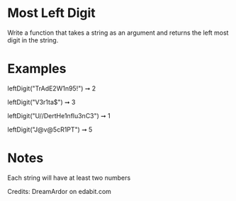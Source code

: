 # Most Left Digit

Write a function that takes a string as an argument and returns the left most digit in the string.

# Examples

leftDigit("TrAdE2W1n95!") ➞ 2

leftDigit("V3r1ta\$") ➞ 3

leftDigit("U//DertHe1nflu3nC3") ➞ 1

leftDigit("J@v@5cR1PT") ➞ 5

# Notes

Each string will have at least two numbers

Credits: DreamArdor on edabit.com
